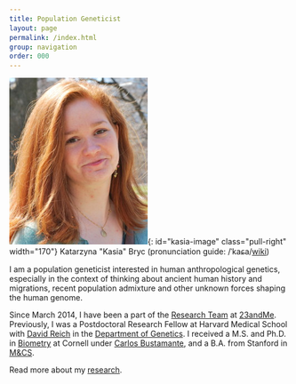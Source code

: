 ```yaml
---
title: Population Geneticist
layout: page
permalink: /index.html
group: navigation
order: 000
---
```

![kasia-image]{: id="kasia-image" class="pull-right" width="170"}
Katarzyna "Kasia" Bryc
(pronunciation guide: /ˈkaɕa/[wiki][kasia-pronounce])

I am a population geneticist interested in human anthropological genetics, especially in
the context of thinking about ancient human history and migrations, recent population
admixture and other unknown forces shaping the human genome.

Since March 2014, I have been a part of the [Research Team][23andme-research] at
[23andMe][23andme]. Previously, I was a Postdoctoral Research Fellow at Harvard Medical
School with [David Reich][reich] in the [Department of Genetics][harvard-genetics]. I
received a M.S. and Ph.D. in [Biometry][cornell-biometry] at Cornell under [Carlos
Bustamante][bustamante], and a B.A. from Stanford in [M&CS][stanford-mcs].

Read more about my [research](/research/).


[kasia-image]: /assets/static/kasia1.jpg  "Photo of Kasia Bryc"
[kasia-pronounce]: http://en.wiktionary.org/wiki/Kasia#Polish
[23andme]: http://23andme.com/
[23andme-research]: http://www.23andme.com/about/researchteam/
[reich]: http://genetics.med.harvard.edu/reich/Reich_Lab/Welcome.html
[harvard-genetics]: http://genetics.med.harvard.edu/
[bustamante]: http://med.stanford.edu/bustamantelab/
[stanford-mcs]: http://www.stanford.edu/group/mathcompsci/intro.html
[cornell-biometry]: http://bscb.cornell.edu/about/biometry-and-statistics
